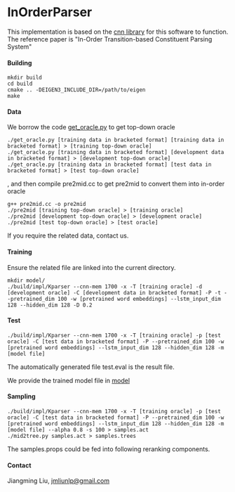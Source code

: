 # InOrderParser

This implementation is based on the [cnn library](https://github.com/clab/cnn-v1) for this software to function. The reference paper is "In-Order Transition-based Constituent Parsing System"

#### Building

    mkdir build
    cd build
    cmake .. -DEIGEN3_INCLUDE_DIR=/path/to/eigen
    make

#### Data
We borrow the code [get_oracle.py](https://github.com/clab/rnng/blob/master/get_oracle.py) to get top-down oracle
 
    ./get_oracle.py [training data in bracketed format] [training data in bracketed format] > [training top-down oracle]
    ./get_oracle.py [training data in bracketed format] [development data in bracketed format] > [development top-down oracle]   
    ./get_oracle.py [training data in bracketed format] [test data in bracketed format] > [test top-down oracle]

, and then compile pre2mid.cc to get pre2mid to convert them into in-order oracle

    g++ pre2mid.cc -o pre2mid
    ./pre2mid [training top-down oracle] > [training oracle]
    ./pre2mid [development top-down oracle] > [development oracle]
    ./pre2mid [test top-down oracle] > [test oracle]

If you require the related data, contact us.

#### Training

Ensure the related file are linked into the current directory.

    mkdir model/
    ./build/impl/Kparser --cnn-mem 1700 -x -T [training oracle] -d [development oracle] -C [development data in bracketed format] -P -t --pretrained_dim 100 -w [pretrained word embeddings] --lstm_input_dim 128 --hidden_dim 128 -D 0.2

#### Test
    
    ./build/impl/Kparser --cnn-mem 1700 -x -T [training oracle] -p [test oracle] -C [test data in bracketed format] -P --pretrained_dim 100 -w [pretrained word embeddings] --lstm_input_dim 128 --hidden_dim 128 -m [model file]

The automatically generated file test.eval is the result file.

We provide the trained model file in [model](https://drive.google.com/file/d/0B1VhP65vISjoWmNjN0pfTmh5Vnc/view?usp=sharing)

#### Sampling

    ./build/impl/Kparser --cnn-mem 1700 -x -T [training oracle] -p [test oracle] -C [test data in bracketed format] -P --pretrained_dim 100 -w [pretrained word embeddings] --lstm_input_dim 128 --hidden_dim 128 -m [model file] --alpha 0.8 -s 100 > samples.act
    ./mid2tree.py samples.act > samples.trees

The samples.props could be fed into following reranking components. 

#### Contact

Jiangming Liu, jmliunlp@gmail.com
